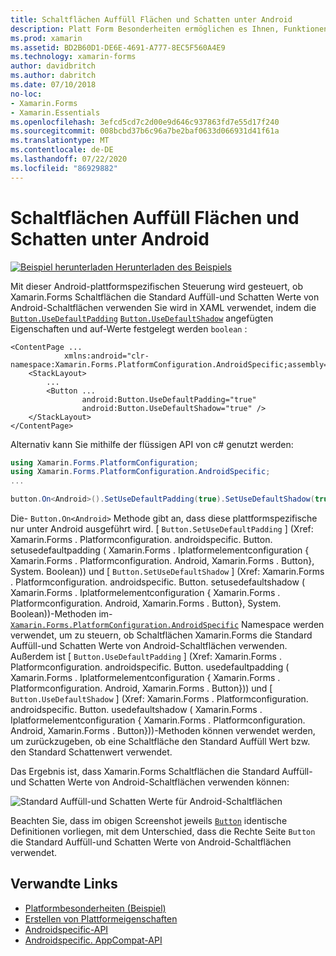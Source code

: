 ```yaml
---
title: Schaltflächen Auffüll Flächen und Schatten unter Android
description: Platt Form Besonderheiten ermöglichen es Ihnen, Funktionen zu nutzen, die nur auf einer bestimmten Plattform verfügbar sind, ohne dass benutzerdefinierte Renderer oder Effekte implementiert werden. In diesem Artikel wird erläutert, wie Sie das plattformspezifische Android-Gerät verwenden, das die Standard Auffüll-und Schatten Werte von Android-Schaltflächen verwendet.
ms.prod: xamarin
ms.assetid: BD2B60D1-DE6E-4691-A777-8EC5F560A4E9
ms.technology: xamarin-forms
author: davidbritch
ms.author: dabritch
ms.date: 07/10/2018
no-loc:
- Xamarin.Forms
- Xamarin.Essentials
ms.openlocfilehash: 3efcd5cd7c2d00e9d646c937863fd7e55d17f240
ms.sourcegitcommit: 008bcbd37b6c96a7be2baf0633d066931d41f61a
ms.translationtype: MT
ms.contentlocale: de-DE
ms.lasthandoff: 07/22/2020
ms.locfileid: "86929882"
---
```

# <a name="button-padding-and-shadows-on-android"></a>Schaltflächen Auffüll Flächen und Schatten unter Android

[![Beispiel herunterladen](~/media/shared/download.png) Herunterladen des Beispiels](https://docs.microsoft.com/samples/xamarin/xamarin-forms-samples/userinterface-platformspecifics)

Mit dieser Android-plattformspezifischen Steuerung wird gesteuert, ob Xamarin.Forms Schaltflächen die Standard Auffüll-und Schatten Werte von Android-Schaltflächen verwenden Sie wird in XAML verwendet, indem die [`Button.UseDefaultPadding`](xref:Xamarin.Forms.PlatformConfiguration.AndroidSpecific.Button.UseDefaultPaddingProperty) [`Button.UseDefaultShadow`](xref:Xamarin.Forms.PlatformConfiguration.AndroidSpecific.Button.UseDefaultShadowProperty) angefügten Eigenschaften und auf-Werte festgelegt werden `boolean` :

```xaml
<ContentPage ...
            xmlns:android="clr-namespace:Xamarin.Forms.PlatformConfiguration.AndroidSpecific;assembly=Xamarin.Forms.Core">
    <StackLayout>
        ...
        <Button ...
                android:Button.UseDefaultPadding="true"
                android:Button.UseDefaultShadow="true" />         
    </StackLayout>
</ContentPage>
```

Alternativ kann Sie mithilfe der flüssigen API von c# genutzt werden:

```csharp
using Xamarin.Forms.PlatformConfiguration;
using Xamarin.Forms.PlatformConfiguration.AndroidSpecific;
...

button.On<Android>().SetUseDefaultPadding(true).SetUseDefaultShadow(true);
```

Die- `Button.On<Android>` Methode gibt an, dass diese plattformspezifische nur unter Android ausgeführt wird. [ `Button.SetUseDefaultPadding` ] (Xref: Xamarin.Forms . Platformconfiguration. androidspecific. Button. setusedefaultpadding ( Xamarin.Forms . Iplatformelementconfiguration { Xamarin.Forms . Platformconfiguration. Android, Xamarin.Forms . Button}, System. Boolean)) und [ `Button.SetUseDefaultShadow` ] (Xref: Xamarin.Forms . Platformconfiguration. androidspecific. Button. setusedefaultshadow ( Xamarin.Forms . Iplatformelementconfiguration { Xamarin.Forms . Platformconfiguration. Android, Xamarin.Forms . Button}, System. Boolean))-Methoden im- [`Xamarin.Forms.PlatformConfiguration.AndroidSpecific`](xref:Xamarin.Forms.PlatformConfiguration.AndroidSpecific) Namespace werden verwendet, um zu steuern, ob Schaltflächen Xamarin.Forms die Standard Auffüll-und Schatten Werte von Android-Schaltflächen verwenden. Außerdem ist [ `Button.UseDefaultPadding` ] (Xref: Xamarin.Forms . Platformconfiguration. androidspecific. Button. usedefaultpadding ( Xamarin.Forms . Iplatformelementconfiguration { Xamarin.Forms . Platformconfiguration. Android, Xamarin.Forms . Button})) und [ `Button.UseDefaultShadow` ] (Xref: Xamarin.Forms . Platformconfiguration. androidspecific. Button. usedefaultshadow ( Xamarin.Forms . Iplatformelementconfiguration { Xamarin.Forms . Platformconfiguration. Android, Xamarin.Forms . Button}))-Methoden können verwendet werden, um zurückzugeben, ob eine Schaltfläche den Standard Auffüll Wert bzw. den Standard Schattenwert verwendet.

Das Ergebnis ist, dass Xamarin.Forms Schaltflächen die Standard Auffüll-und Schatten Werte von Android-Schaltflächen verwenden können:

![Standard Auffüll-und Schatten Werte für Android-Schaltflächen](button-padding-shadow-images/button-padding-and-shadow.png)

Beachten Sie, dass im obigen Screenshot jeweils [`Button`](xref:Xamarin.Forms.Button) identische Definitionen vorliegen, mit dem Unterschied, dass die Rechte Seite `Button` die Standard Auffüll-und Schatten Werte von Android-Schaltflächen verwendet.

## <a name="related-links"></a>Verwandte Links

- [Platformbesonderheiten (Beispiel)](https://docs.microsoft.com/samples/xamarin/xamarin-forms-samples/userinterface-platformspecifics)
- [Erstellen von Plattformeigenschaften](~/xamarin-forms/platform/platform-specifics/index.md#creating-platform-specifics)
- [Androidspecific-API](xref:Xamarin.Forms.PlatformConfiguration.AndroidSpecific)
- [Androidspecific. AppCompat-API](xref:Xamarin.Forms.PlatformConfiguration.AndroidSpecific.AppCompat)
